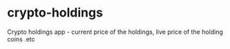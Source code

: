 # crypto-holdings
Crypto holdings app - current price of the holdings, live price of the holding coins .etc 
